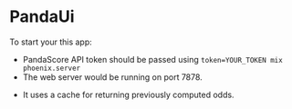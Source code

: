 # PandaUi

To start your this app:

  * PandaScore API token should be passed using `token=YOUR_TOKEN mix phoenix.server`
  * The web server would be running on port 7878.
  
- It uses a cache for returning previously computed odds.
